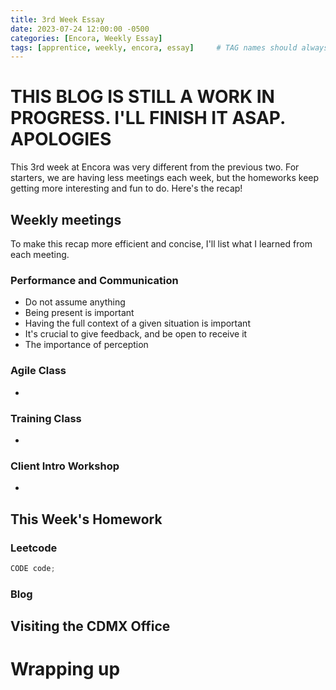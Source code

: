 ```yaml
---
title: 3rd Week Essay
date: 2023-07-24 12:00:00 -0500
categories: [Encora, Weekly Essay]
tags: [apprentice, weekly, encora, essay]     # TAG names should always be lowercase
---
```


# THIS BLOG IS STILL A WORK IN PROGRESS. I'LL FINISH IT ASAP. APOLOGIES

This 3rd week at Encora was very different from the previous two. For starters, we are having less meetings each week, but the homeworks keep getting more interesting and fun to do. Here's the recap!

## Weekly meetings
To make this recap more efficient and concise, I'll list what I learned from each meeting.
### Performance and Communication
* Do not assume anything
* Being present is important
* Having the full context of a given situation is important
* It's crucial to give feedback, and be open to receive it
* The importance of perception

### Agile Class
*

### Training Class
*

### Client Intro Workshop
*

## This Week's Homework

### Leetcode
```java
CODE code;
```
### Blog

## Visiting the CDMX Office
<!-- ![img-description](/assets/img/me_at_office.jpg)
_Me at Encora's CDMX office_ -->
# Wrapping up
